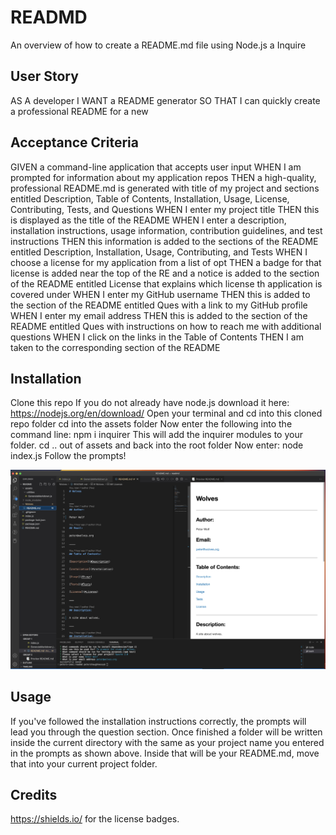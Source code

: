 # READMD
An overview of how to create a README.md file using Node.js a
Inquire 
## User Story
AS A developer
I WANT a README generator
SO THAT I can quickly create a professional README for a new 

## Acceptance Criteria
GIVEN a command-line application that accepts user input
WHEN I am prompted for information about my application repos
THEN a high-quality, professional README.md is generated with
title of my project and sections 
entitled Description, Table of Contents, Installation, Usage,
License, Contributing, Tests, and 
Questions
WHEN I enter my project title
THEN this is displayed as the title of the README
WHEN I enter a description, installation instructions, usage 
information, contribution guidelines, and 
test instructions
THEN this information is added to the sections of the README 
entitled Description, Installation, Usage,
Contributing, and Tests
WHEN I choose a license for my application from a list of opt
THEN a badge for that license is added near the top of the RE
and a notice is added to the section 
of the README entitled License that explains which license th
application is covered under
WHEN I enter my GitHub username
THEN this is added to the section of the README entitled Ques
with a link to my GitHub profile
WHEN I enter my email address
THEN this is added to the section of the README entitled Ques
with instructions on how to reach 
me with additional questions
WHEN I click on the links in the Table of Contents
THEN I am taken to the corresponding section of the README

## Installation
Clone this repo
If you do not already have node.js download it here: https://nodejs.org/en/download/
Open your terminal and cd into this cloned repo folder
cd into the assets folder
Now enter the following into the command line: npm i inquirer
This will add the inquirer modules to your folder.
cd .. out of assets and back into the root folder
Now enter: node index.js
Follow the prompts!

![alt text](Screenshot%202023-01-23%20at%207.22.15%20PM.jpg)

## Usage
If you've followed the installation instructions correctly, the prompts will lead you through the question section. Once finished a folder will be written inside the current directory with the same as your project name you entered in the prompts as shown above. Inside that will be your README.md, move that into your current project folder.

## Credits
https://shields.io/ for the license badges.

